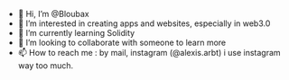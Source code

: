 - 👋 Hi, I’m @Bloubax
- 👀 I’m interested in creating apps and websites, especially in web3.0
- 🌱 I’m currently learning Solidity
- 💞️ I’m looking to collaborate with someone to learn more
- 📫 How to reach me : by mail, instagram (@alexis.arbt) i use instagram way too much.

<!---
Bloubax/Bloubax is a ✨ special ✨ repository because its `README.md` (this file) appears on your GitHub profile.
You can click the Preview link to take a look at your changes.
--->
